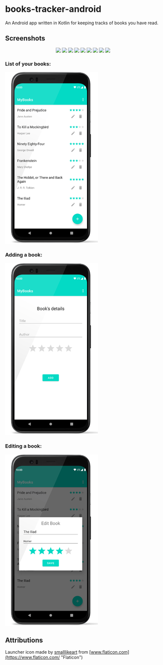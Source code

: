 
# books-tracker-android  
An Android app written in Kotlin for keeping tracks of books you have read.

## Screenshots
<p align='center'>
  <img src='https://raw.githubusercontent.com/mateusz-bak/books-tracker-android/master/doc/images/screenshot-add-book.png' width='18%'/>
  <img src='https://raw.githubusercontent.com/mateusz-bak/books-tracker-android/master/doc/images/screenshot-edit-book.png' width='18%'/>
  <img src='https://raw.githubusercontent.com/mateusz-bak/books-tracker-android/master/doc/images/screenshot-display-book.png' width='18%'/>
  <img src='https://raw.githubusercontent.com/mateusz-bak/books-tracker-android/master/doc/images/screenshot-finished.png' width='18%'/>
  <img src='https://raw.githubusercontent.com/mateusz-bak/books-tracker-android/master/doc/images/screenshot-in-progress.png' width='18%'/>
  
  <img src='https://raw.githubusercontent.com/mateusz-bak/books-tracker-android/master/doc/images/screenshot-to-read.png' width='18%'/>
  <img src='https://raw.githubusercontent.com/mateusz-bak/books-tracker-android/master/doc/images/screenshot-search-books.png' width='18%'/>
  <img src='https://raw.githubusercontent.com/mateusz-bak/books-tracker-android/master/doc/images/screenshot-sort-books.png' width='18%'/>
  <img src='https://raw.githubusercontent.com/mateusz-bak/books-tracker-android/master/doc/images/screenshot-sorted-books.png' width='18%'/>
</p>

### List of your books:
<img src="doc/images/screenshot-list.png" alt="drawing" width="300"/>

### Adding a book:
<img src="doc/images/screenshot-adder.png" alt="drawing" width="300"/>

### Editing a book:
<img src="doc/images/screenshot-editor.png" alt="drawing" width="300"/>

## Attributions  
Launcher icon made by [smalllikeart](https://www.flaticon.com/authors/smalllikeart "smalllikeart") from [www.flaticon.com](https://www.flaticon.com/ "Flaticon")
